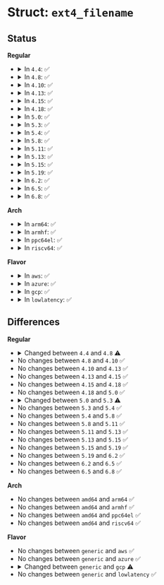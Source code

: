 # Struct: <code>ext4_filename</code>

## Status
<b>Regular</b>
<ul>
<li>
<details>
<summary>In <code>4.4</code>: ✅</summary>

```c
struct ext4_filename {
    const struct qstr *usr_fname;
    struct ext4_str disk_name;
    struct dx_hash_info hinfo;
    struct ext4_str crypto_buf;
};
```
</details>
</li>
<li>
<details>
<summary>In <code>4.8</code>: ✅</summary>

```c
struct ext4_filename {
    const struct qstr *usr_fname;
    struct fscrypt_str disk_name;
    struct dx_hash_info hinfo;
    struct fscrypt_str crypto_buf;
};
```
</details>
</li>
<li>
<details>
<summary>In <code>4.10</code>: ✅</summary>

```c
struct ext4_filename {
    const struct qstr *usr_fname;
    struct fscrypt_str disk_name;
    struct dx_hash_info hinfo;
    struct fscrypt_str crypto_buf;
};
```
</details>
</li>
<li>
<details>
<summary>In <code>4.13</code>: ✅</summary>

```c
struct ext4_filename {
    const struct qstr *usr_fname;
    struct fscrypt_str disk_name;
    struct dx_hash_info hinfo;
    struct fscrypt_str crypto_buf;
};
```
</details>
</li>
<li>
<details>
<summary>In <code>4.15</code>: ✅</summary>

```c
struct ext4_filename {
    const struct qstr *usr_fname;
    struct fscrypt_str disk_name;
    struct dx_hash_info hinfo;
    struct fscrypt_str crypto_buf;
};
```
</details>
</li>
<li>
<details>
<summary>In <code>4.18</code>: ✅</summary>

```c
struct ext4_filename {
    const struct qstr *usr_fname;
    struct fscrypt_str disk_name;
    struct dx_hash_info hinfo;
    struct fscrypt_str crypto_buf;
};
```
</details>
</li>
<li>
<details>
<summary>In <code>5.0</code>: ✅</summary>

```c
struct ext4_filename {
    const struct qstr *usr_fname;
    struct fscrypt_str disk_name;
    struct dx_hash_info hinfo;
    struct fscrypt_str crypto_buf;
};
```
</details>
</li>
<li>
<details>
<summary>In <code>5.3</code>: ✅</summary>

```c
struct ext4_filename {
    const struct qstr *usr_fname;
    struct fscrypt_str disk_name;
    struct dx_hash_info hinfo;
    struct fscrypt_str crypto_buf;
    struct fscrypt_str cf_name;
};
```
</details>
</li>
<li>
<details>
<summary>In <code>5.4</code>: ✅</summary>

```c
struct ext4_filename {
    const struct qstr *usr_fname;
    struct fscrypt_str disk_name;
    struct dx_hash_info hinfo;
    struct fscrypt_str crypto_buf;
    struct fscrypt_str cf_name;
};
```
</details>
</li>
<li>
<details>
<summary>In <code>5.8</code>: ✅</summary>

```c
struct ext4_filename {
    const struct qstr *usr_fname;
    struct fscrypt_str disk_name;
    struct dx_hash_info hinfo;
    struct fscrypt_str crypto_buf;
    struct fscrypt_str cf_name;
};
```
</details>
</li>
<li>
<details>
<summary>In <code>5.11</code>: ✅</summary>

```c
struct ext4_filename {
    const struct qstr *usr_fname;
    struct fscrypt_str disk_name;
    struct dx_hash_info hinfo;
    struct fscrypt_str crypto_buf;
    struct fscrypt_str cf_name;
};
```
</details>
</li>
<li>
<details>
<summary>In <code>5.13</code>: ✅</summary>

```c
struct ext4_filename {
    const struct qstr *usr_fname;
    struct fscrypt_str disk_name;
    struct dx_hash_info hinfo;
    struct fscrypt_str crypto_buf;
    struct fscrypt_str cf_name;
};
```
</details>
</li>
<li>
<details>
<summary>In <code>5.15</code>: ✅</summary>

```c
struct ext4_filename {
    const struct qstr *usr_fname;
    struct fscrypt_str disk_name;
    struct dx_hash_info hinfo;
    struct fscrypt_str crypto_buf;
    struct fscrypt_str cf_name;
};
```
</details>
</li>
<li>
<details>
<summary>In <code>5.19</code>: ✅</summary>

```c
struct ext4_filename {
    const struct qstr *usr_fname;
    struct fscrypt_str disk_name;
    struct dx_hash_info hinfo;
    struct fscrypt_str crypto_buf;
    struct fscrypt_str cf_name;
};
```
</details>
</li>
<li>
<details>
<summary>In <code>6.2</code>: ✅</summary>

```c
struct ext4_filename {
    const struct qstr *usr_fname;
    struct fscrypt_str disk_name;
    struct dx_hash_info hinfo;
    struct fscrypt_str crypto_buf;
    struct fscrypt_str cf_name;
};
```
</details>
</li>
<li>
<details>
<summary>In <code>6.5</code>: ✅</summary>

```c
struct ext4_filename {
    const struct qstr *usr_fname;
    struct fscrypt_str disk_name;
    struct dx_hash_info hinfo;
    struct fscrypt_str crypto_buf;
    struct fscrypt_str cf_name;
};
```
</details>
</li>
<li>
<details>
<summary>In <code>6.8</code>: ✅</summary>

```c
struct ext4_filename {
    const struct qstr *usr_fname;
    struct fscrypt_str disk_name;
    struct dx_hash_info hinfo;
    struct fscrypt_str crypto_buf;
    struct fscrypt_str cf_name;
};
```
</details>
</li>
</ul>
<b>Arch</b>
<ul>
<li>
<details>
<summary>In <code>arm64</code>: ✅</summary>

```c
struct ext4_filename {
    const struct qstr *usr_fname;
    struct fscrypt_str disk_name;
    struct dx_hash_info hinfo;
    struct fscrypt_str crypto_buf;
    struct fscrypt_str cf_name;
};
```
</details>
</li>
<li>
<details>
<summary>In <code>armhf</code>: ✅</summary>

```c
struct ext4_filename {
    const struct qstr *usr_fname;
    struct fscrypt_str disk_name;
    struct dx_hash_info hinfo;
    struct fscrypt_str crypto_buf;
    struct fscrypt_str cf_name;
};
```
</details>
</li>
<li>
<details>
<summary>In <code>ppc64el</code>: ✅</summary>

```c
struct ext4_filename {
    const struct qstr *usr_fname;
    struct fscrypt_str disk_name;
    struct dx_hash_info hinfo;
    struct fscrypt_str crypto_buf;
    struct fscrypt_str cf_name;
};
```
</details>
</li>
<li>
<details>
<summary>In <code>riscv64</code>: ✅</summary>

```c
struct ext4_filename {
    const struct qstr *usr_fname;
    struct fscrypt_str disk_name;
    struct dx_hash_info hinfo;
    struct fscrypt_str crypto_buf;
    struct fscrypt_str cf_name;
};
```
</details>
</li>
</ul>
<b>Flavor</b>
<ul>
<li>
<details>
<summary>In <code>aws</code>: ✅</summary>

```c
struct ext4_filename {
    const struct qstr *usr_fname;
    struct fscrypt_str disk_name;
    struct dx_hash_info hinfo;
    struct fscrypt_str crypto_buf;
    struct fscrypt_str cf_name;
};
```
</details>
</li>
<li>
<details>
<summary>In <code>azure</code>: ✅</summary>

```c
struct ext4_filename {
    const struct qstr *usr_fname;
    struct fscrypt_str disk_name;
    struct dx_hash_info hinfo;
    struct fscrypt_str crypto_buf;
    struct fscrypt_str cf_name;
};
```
</details>
</li>
<li>
<details>
<summary>In <code>gcp</code>: ✅</summary>

```c
struct ext4_filename {
    const struct qstr *usr_fname;
    struct fscrypt_str disk_name;
    struct dx_hash_info hinfo;
    struct fscrypt_str crypto_buf;
};
```
</details>
</li>
<li>
<details>
<summary>In <code>lowlatency</code>: ✅</summary>

```c
struct ext4_filename {
    const struct qstr *usr_fname;
    struct fscrypt_str disk_name;
    struct dx_hash_info hinfo;
    struct fscrypt_str crypto_buf;
    struct fscrypt_str cf_name;
};
```
</details>
</li>
</ul>

## Differences
<b>Regular</b>
<ul>
<li>
<details>
<summary>Changed between <code>4.4</code> and <code>4.8</code> ⚠️</summary>
<ul>
<li>
<b>Field type changed. </b>
<code>struct ext4_str disk_name</code> ➡️ <code>struct fscrypt_str disk_name</code>
</li>
<li>
<b>Field type changed. </b>
<code>struct ext4_str crypto_buf</code> ➡️ <code>struct fscrypt_str crypto_buf</code>
</li>
</ul>
</details>
</li>
<li>
No changes between <code>4.8</code> and <code>4.10</code> ✅
</li>
<li>
No changes between <code>4.10</code> and <code>4.13</code> ✅
</li>
<li>
No changes between <code>4.13</code> and <code>4.15</code> ✅
</li>
<li>
No changes between <code>4.15</code> and <code>4.18</code> ✅
</li>
<li>
No changes between <code>4.18</code> and <code>5.0</code> ✅
</li>
<li>
<details>
<summary>Changed between <code>5.0</code> and <code>5.3</code> ⚠️</summary>
<ul>
<li>
<b>Field added. </b>
<code>struct fscrypt_str cf_name</code>
</li>
</ul>
</details>
</li>
<li>
No changes between <code>5.3</code> and <code>5.4</code> ✅
</li>
<li>
No changes between <code>5.4</code> and <code>5.8</code> ✅
</li>
<li>
No changes between <code>5.8</code> and <code>5.11</code> ✅
</li>
<li>
No changes between <code>5.11</code> and <code>5.13</code> ✅
</li>
<li>
No changes between <code>5.13</code> and <code>5.15</code> ✅
</li>
<li>
No changes between <code>5.15</code> and <code>5.19</code> ✅
</li>
<li>
No changes between <code>5.19</code> and <code>6.2</code> ✅
</li>
<li>
No changes between <code>6.2</code> and <code>6.5</code> ✅
</li>
<li>
No changes between <code>6.5</code> and <code>6.8</code> ✅
</li>
</ul>
<b>Arch</b>
<ul>
<li>
No changes between <code>amd64</code> and <code>arm64</code> ✅
</li>
<li>
No changes between <code>amd64</code> and <code>armhf</code> ✅
</li>
<li>
No changes between <code>amd64</code> and <code>ppc64el</code> ✅
</li>
<li>
No changes between <code>amd64</code> and <code>riscv64</code> ✅
</li>
</ul>
<b>Flavor</b>
<ul>
<li>
No changes between <code>generic</code> and <code>aws</code> ✅
</li>
<li>
No changes between <code>generic</code> and <code>azure</code> ✅
</li>
<li>
<details>
<summary>Changed between <code>generic</code> and <code>gcp</code> ⚠️</summary>
<ul>
<li>
<b>Field removed. </b>
<code>struct fscrypt_str cf_name</code>
</li>
</ul>
</details>
</li>
<li>
No changes between <code>generic</code> and <code>lowlatency</code> ✅
</li>
</ul>
